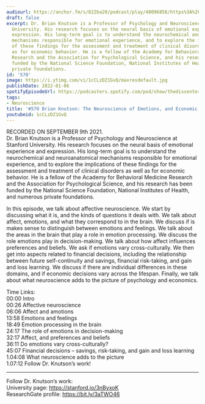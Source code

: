 ```yaml
---
audiourl: https://anchor.fm/s/822ba20/podcast/play/40096856/https%3A%2F%2Fd3ctxlq1ktw2nl.cloudfront.net%2Fstaging%2F2021-8-10%2F9cd4e702-e5e4-bae8-ace9-aca5a9db6383.m4a
draft: false
excerpt: Dr. Brian Knutson is a Professor of Psychology and Neuroscience at Stanford
  University. His research focuses on the neural basis of emotional experience and
  expression. His long-term goal is to understand the neurochemical and neuroanatomical
  mechanisms responsible for emotional experience, and to explore the implications
  of these findings for the assessment and treatment of clinical disorders as well
  as for economic behavior. He is a fellow of the Academy for Behavioral Medicine
  Research and the Association for Psychological Science, and his research has been
  funded by the National Science Foundation, National Institutes of Health, and numerous
  private foundations.
id: '570'
image: https://i.ytimg.com/vi/1cCLzDZ1GvQ/maxresdefault.jpg
publishDate: 2022-01-06
spotifyEpisodeUrl: https://podcasters.spotify.com/pod/show/thedissenter/episodes/570-Brian-Knutson-The-Neuroscience-of-Emotions--and-Economic-Decision-Making-e1765ko
tags:
- Neuroscience
title: '#570 Brian Knutson: The Neuroscience of Emotions, and Economic Decision-Making'
youtubeid: 1cCLzDZ1GvQ
---
```

<div class="timelinks">

RECORDED ON SEPTEMBER 9th 2021.  
Dr. Brian Knutson is a Professor of Psychology and Neuroscience at Stanford University. His research focuses on the neural basis of emotional experience and expression. His long-term goal is to understand the neurochemical and neuroanatomical mechanisms responsible for emotional experience, and to explore the implications of these findings for the assessment and treatment of clinical disorders as well as for economic behavior. He is a fellow of the Academy for Behavioral Medicine Research and the Association for Psychological Science, and his research has been funded by the National Science Foundation, National Institutes of Health, and numerous private foundations.

In this episode, we talk about affective neuroscience. We start by discussing what it is, and the kinds of questions it deals with. We talk about affect, emotions, and what they correspond to in the brain. We discuss if is makes sense to distinguish between emotions and feelings. We talk about the areas in the brain that play a role in emotion processing. We discuss the role emotions play in decision-making. We talk about how affect influences preferences and beliefs. We ask if emotions vary cross-culturally. We then get into aspects related to financial decisions, including the relationship between future self-continuity and savings, financial risk-taking, and gain and loss learning. We discuss if there are individual differences in these domains, and if economic decisions vary across the lifespan. Finally, we talk about what neuroscience adds to the picture of psychology and economics.

Time Links:  
<time>00:00</time> Intro  
<time>00:26</time> Affective neuroscience  
<time>06:06</time> Affect and amotions  
<time>13:58</time> Emotions and feelings  
<time>18:49</time> Emotion processing in the brain  
<time>24:17</time> The role of emotions in decision-making  
<time>32:17</time> Affect, and preferences and beliefs  
<time>36:11</time> Do emotions vary cross-culturally?  
<time>45:07</time> Financial decisions – savings, risk-taking, and gain and loss learning  
1.04:08  What neuroscience adds to the picture  
1.07:12  Follow Dr. Knutson’s work!

---

Follow Dr. Knutson’s work:  
University page: https://stanford.io/3nByxoK  
ResearchGate profile: https://bit.ly/3aTWO46
</div>

